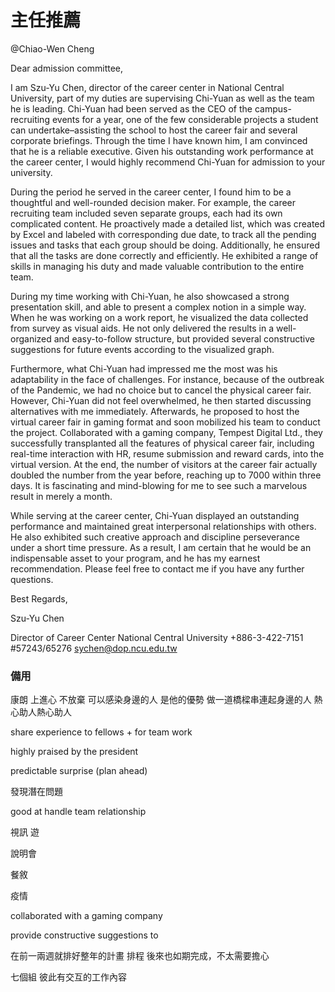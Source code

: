 # 主任推薦

@Chiao-Wen Cheng 

Dear admission committee, 

I am Szu-Yu Chen, director of the career center in National Central University, part of my duties are supervising Chi-Yuan as well as the team he is leading. Chi-Yuan had been served as the CEO of the campus-recruiting events for a year, one of the few considerable projects a student can undertake–assisting the school to host the career fair and several corporate briefings. Through the time I have known him, I am convinced that he is a reliable executive. Given his outstanding work performance at the career center, I would highly recommend Chi-Yuan for admission to your university. 

During the period he served in the career center, I found him to be a thoughtful and well-rounded decision maker. For example, the career recruiting team included seven separate groups, each had its own complicated content. He proactively made a detailed list, which was created by Excel and labeled with corresponding due date, to track all the pending issues and tasks that each group should be doing. Additionally, he ensured that all the tasks are done correctly and efficiently. He exhibited a range of skills in managing his duty and made valuable contribution to the entire team.

During my time working with Chi-Yuan, he also showcased a strong presentation skill, and able to present a complex notion in a simple way. When he was working on a work report, he visualized the data collected from survey as visual aids. He not only delivered the results in a well-organized and easy-to-follow structure, but provided several constructive suggestions for future events according to the visualized graph. 

Furthermore, what Chi-Yuan had impressed me the most was his adaptability in the face of challenges. For instance, because of the outbreak of the Pandemic, we had no choice but to cancel the physical career fair. However, Chi-Yuan did not feel overwhelmed, he then started discussing alternatives with me immediately. Afterwards, he proposed to host the virtual career fair in gaming format and soon mobilized his team to conduct the project. Collaborated with a gaming company, Tempest Digital Ltd., they successfully transplanted all the features of physical career fair, including real-time interaction with HR, resume submission and reward cards, into the virtual version. At the end, the number of visitors at the career fair actually doubled the number from the year before, reaching up to 7000 within three days. It is fascinating and mind-blowing for me to see such a marvelous result in merely a month.

While serving at the career center, Chi-Yuan displayed an outstanding performance and maintained great interpersonal relationships with others. He also exhibited such creative approach and discipline perseverance under a short time pressure. As a result, I am certain that he would be an indispensable asset to your program, and he has my earnest recommendation. Please feel free to contact me if you have any further questions. 

Best Regards,

Szu-Yu Chen

Director of Career Center
National Central University
+886-3-422-7151 #57243/65276
[sychen@dop.ncu.edu.tw](mailto:sychen@dop.ncu.edu.tw)

### 備用

康朗 上進心 不放棄 可以感染身邊的人 是他的優勢 做一道橋樑串連起身邊的人 熱心助人熱心助人

share experience to fellows + for team work

highly praised by the president

predictable surprise (plan ahead)

發現潛在問題

good at handle team relationship

視訊 遊

說明會

餐敘

疫情

collaborated with a gaming company

provide constructive suggestions to 

在前一兩週就排好整年的計畫 排程 後來也如期完成，不太需要擔心

七個組 彼此有交互的工作內容